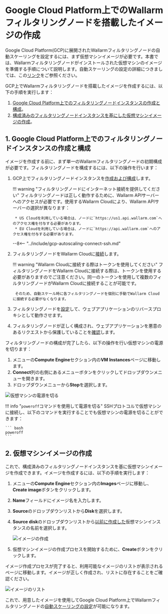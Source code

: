 [link-docs-gcp-autoscaling]:        autoscaling-overview.md
[link-docs-gcp-node-setup]:         ../../../installation/cloud-platforms/gcp/machine-image.md
[link-cloud-connect-guide]:         ../../../installation/cloud-platforms/gcp/machine-image.md#5-connect-the-instance-to-the-wallarm-cloud
[link-docs-reverse-proxy-setup]:    ../../../installation/cloud-platforms/gcp/machine-image.md#6-configure-sending-traffic-to-the-wallarm-instance
[link-docs-check-operation]:        ../../installation-check-operation-en.md

[img-vm-instance-poweroff]:     ../../../images/installation-gcp/auto-scaling/common/create-image/vm-poweroff.png
[img-create-image]:             ../../../images/installation-gcp/auto-scaling/common/create-image/create-image.png
[img-check-image]:              ../../../images/installation-gcp/auto-scaling/common/create-image/image-list.png

[anchor-node]:  #1-creating-and-configuring-the-filtering-node-instance-on-the-google-cloud-platform
[anchor-gcp]:   #2-creating-a-virtual-machine-image

# Google Cloud Platform上でのWallarmフィルタリングノードを搭載したイメージの作成

Google Cloud Platform(GCP)に展開されたWallarmフィルタリングノードの自動スケーリングを設定するには、まず仮想マシンイメージが必要です。本書では、Wallarmフィルタリングノードがインストールされた仮想マシンのイメージを準備する手順について説明します。自動スケーリングの設定の詳細につきましては、この[リンク][link-docs-gcp-autoscaling]をご参照ください。

GCP上でWallarmフィルタリングノードを搭載したイメージを作成するには、以下の手順を実行します：
1. [Google Cloud Platform上でのフィルタリングノードインスタンスの作成と構成][anchor-node]。
2. [構成済みのフィルタリングノードインスタンスを基にした仮想マシンイメージの作成][anchor-gcp]。

##  1.  Google Cloud Platform上でのフィルタリングノードインスタンスの作成と構成

イメージを作成する前に、まず単一のWallarmフィルタリングノードの初期構成が必要です。フィルタリングノードを構成するには、以下の操作を行います：
1. GCP上でフィルタリングノードインスタンスを[作成および構成][link-docs-gcp-node-setup]します。

    !!! warning "フィルタリングノードにインターネット接続を提供してください"
        フィルタリングノードは正しく動作するために、Wallarm APIサーバーへのアクセスが必要です。使用するWallarm Cloudにより、Wallarm APIサーバーの選択が異なります：
        
        * US Cloudを利用している場合は、ノードに`https://us1.api.wallarm.com`へのアクセス権を付与する必要があります。
        * EU Cloudを利用している場合は、ノードに`https://api.wallarm.com`へのアクセス権を付与する必要があります。
    
    --8<-- "../include/gcp-autoscaling-connect-ssh.md"

2. フィルタリングノードをWallarm Cloudに[接続][link-cloud-connect-guide]します。

    !!! warning "Wallarm Cloudに接続する際はトークンを使用してください"
        フィルタリングノードをWallarm Cloudに接続する際は、トークンを使用する必要がありますのでご注意ください。同一のトークンを使用して複数のフィルタリングノードがWallarm Cloudに接続することが可能です。
       
        そのため、自動スケール時に各フィルタリングノードを個別に手動でWallarm Cloudに接続する必要がなくなります。

3. フィルタリングノードを[設定][link-docs-reverse-proxy-setup]して、ウェブアプリケーションのリバースプロキシとして動作させます。

4. フィルタリングノードが正しく構成され、ウェブアプリケーションを悪意のあるリクエストから保護していることを[確認][link-docs-check-operation]します。

フィルタリングノードの構成が完了したら、以下の操作を行い仮想マシンの電源を切ります：
1. メニューの**Compute Engine**セクション内の**VM Instances**ページに移動します。
2. **Connect**列の右側にあるメニューボタンをクリックしてドロップダウンメニューを開きます。
3. ドロップダウンメニューから**Stop**を選択します。

![仮想マシンの電源を切る][img-vm-instance-poweroff]

!!! info "`poweroff`コマンドを使用して電源を切る"
    SSHプロトコルで仮想マシンに接続し、以下のコマンドを実行することでも仮想マシンの電源を切ることができます：
    
    ``` bash
 	poweroff
 	```

##  2.  仮想マシンイメージの作成

これで、構成済みのフィルタリングノードインスタンスを基に仮想マシンイメージを作成できます。イメージを作成するには、以下の手順を実行します：
1. メニューの**Compute Engine**セクション内の**Images**ページに移動し、**Create image**ボタンをクリックします。
2. **Name**フィールドにイメージ名を入力します。
3. **Source**のドロップダウンリストから**Disk**を選択します。
4. **Source disk**のドロップダウンリストから[以前に作成した][anchor-node]仮想マシンインスタンスの名前を選択します。

    ![イメージの作成][img-create-image]

5. 仮想マシンイメージの作成プロセスを開始するために、**Create**ボタンをクリックします。

イメージ作成プロセスが完了すると、利用可能なイメージのリストが表示されるページに移動します。イメージが正しく作成され、リストに存在することをご確認ください。

![イメージのリスト][img-check-image]

これで、用意したイメージを使用してGoogle Cloud Platform上でWallarmフィルタリングノードの[自動スケーリングの設定][link-docs-gcp-autoscaling]が可能になります。